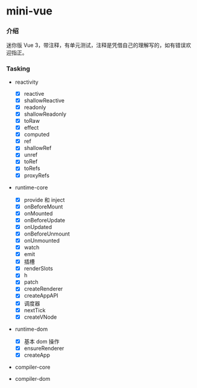 # mini-vue

### 介绍

迷你版 Vue 3，带注释，有单元测试，注释是凭借自己的理解写的，如有错误欢迎指正。

### Tasking

- reactivity
  - [x] reactive
  - [x] shallowReactive
  - [x] readonly
  - [x] shallowReadonly
  - [x] toRaw
  - [x] effect
  - [x] computed
  - [x] ref
  - [x] shallowRef
  - [x] unref
  - [x] toRef
  - [x] toRefs
  - [x] proxyRefs

- runtime-core
  - [x] provide 和 inject
  - [x] onBeforeMount
  - [x] onMounted
  - [x] onBeforeUpdate
  - [x] onUpdated
  - [x] onBeforeUnmount
  - [x] onUnmounted
  - [x] watch
  - [x] emit
  - [x] 插槽
  - [x] renderSlots
  - [x] h
  - [x] patch
  - [x] createRenderer
  - [x] createAppAPI
  - [x] 调度器
  - [x] nextTick
  - [x] createVNode

- runtime-dom
  - [x] 基本 dom 操作
  - [x] ensureRenderer
  - [x] createApp

- compiler-core

- compiler-dom
